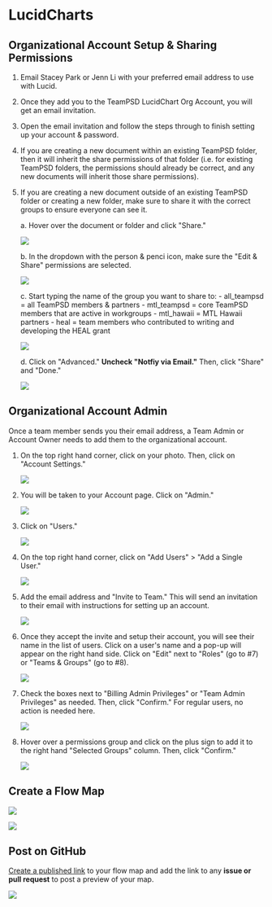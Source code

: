 # LucidCharts

## Organizational Account Setup & Sharing Permissions

1. Email Stacey Park or Jenn Li with your preferred email address to use with Lucid.

2. Once they add you to the TeamPSD LucidChart Org Account, you will get an email invitation.

3. Open the email invitation and follow the steps through to finish setting up your account & password.

4. If you are creating a new document within an existing TeamPSD folder, then it will inherit the share permissions of that folder (i.e. for existing TeamPSD folders, the permissions should already be correct, and any new documents will inherit those share permissions).

5. If you are creating a new document outside of an existing TeamPSD folder or creating a new folder, make sure to share it with the correct groups to ensure everyone can see it.

    a. Hover over the document or folder and click "Share."

    ![](https://user-images.githubusercontent.com/31089501/122831150-4b9a4800-d29e-11eb-8092-c20b2dabd6fc.png)

    b. In the dropdown with the person & penci icon, make sure the "Edit & Share" permissions are selected.

    ![](https://user-images.githubusercontent.com/31089501/122831229-6d93ca80-d29e-11eb-807e-4d5f47d695c4.png)

    c. Start typing the name of the group you want to share to:
       - all_teampsd = all TeamPSD members & partners
       - mtl_teampsd = core TeamPSD members that are active in workgroups
       - mtl_hawaii = MTL Hawaii partners
       - heal = team members who contributed to writing and developing the HEAL grant

    ![](https://user-images.githubusercontent.com/31089501/122831589-ec890300-d29e-11eb-9218-533c2f6bdcf5.png)

    d. Click on "Advanced." **Uncheck "Notfiy via Email."** Then, click "Share" and "Done."

    ![](https://user-images.githubusercontent.com/31089501/122831834-4e496d00-d29f-11eb-8b48-59f5a7f42531.png)

## Organizational Account Admin

Once a team member sends you their email address, a Team Admin or Account Owner needs to add them to the organizational account.  

1. On the top right hand corner, click on your photo. Then, click on "Account Settings."
  
   ![](https://user-images.githubusercontent.com/31089501/122849510-82815580-d2c0-11eb-8ec0-edec4f9a52a9.png)

2. You will be taken to your Account page. Click on "Admin."

   ![](https://user-images.githubusercontent.com/31089501/122849703-dee47500-d2c0-11eb-97d1-ca0ecb7fbf62.png)

3. Click on "Users."

   ![](https://user-images.githubusercontent.com/31089501/122849871-2e2aa580-d2c1-11eb-9f31-81d19f78d4f9.png)

4. On the top right hand corner, click on "Add Users" > "Add a Single User."

   ![](https://user-images.githubusercontent.com/31089501/122850045-6f22ba00-d2c1-11eb-8346-0983c693bc42.png)

5. Add the email address and "Invite to Team." This will send an invitation to their email with instructions for setting up an account.

   ![](https://user-images.githubusercontent.com/31089501/122850230-b8730980-d2c1-11eb-9045-20fd2fccddcd.png)

6. Once they accept the invite and setup their account, you will see their name in the list of users. Click on a user's name and a pop-up will appear on the right hand side. Click on "Edit" next to "Roles" (go to #7) or "Teams & Groups" (go to #8).

   ![](https://user-images.githubusercontent.com/31089501/122850812-b9586b00-d2c2-11eb-891d-9c71e14c42a5.png)

7. Check the boxes next to "Billing Admin Privileges" or "Team Admin Privileges" as needed. Then, click "Confirm." For regular users, no action is needed here.

   ![](https://user-images.githubusercontent.com/31089501/122851002-10f6d680-d2c3-11eb-9cbf-326f7be6c609.png)

8. Hover over a permissions group and click on the plus sign to add it to the right hand "Selected Groups" column. Then, click "Confirm."

   ![](https://user-images.githubusercontent.com/31089501/122851370-b447eb80-d2c3-11eb-9ab2-0123e604b3ae.png)

## Create a Flow Map

![](https://user-images.githubusercontent.com/59668647/96020955-a2907900-0e03-11eb-9d36-9e113e6e02e5.png)

![](https://user-images.githubusercontent.com/59668647/96020961-a45a3c80-0e03-11eb-955a-83c695b6b55a.png)

## Post on GitHub

[Create a published link](https://lucidchart.zendesk.com/hc/en-us/articles/115005889683-Video-Publish-your-diagram-to-a-unique-URL) to your flow map and add the link to any **issue or pull request** to post a preview of your map.

![](https://user-images.githubusercontent.com/59668647/96021663-9b1d9f80-0e04-11eb-8a9a-df6df8bfdd8b.png)
